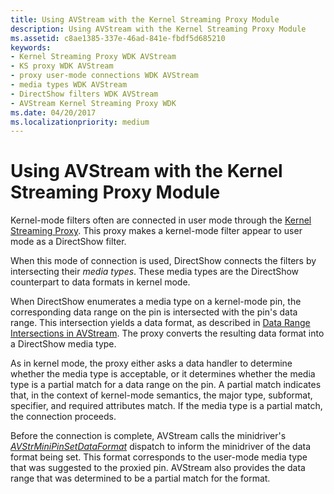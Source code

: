 ```yaml
---
title: Using AVStream with the Kernel Streaming Proxy Module
description: Using AVStream with the Kernel Streaming Proxy Module
ms.assetid: c8ae1385-337e-46ad-841e-fbdf5d685210
keywords:
- Kernel Streaming Proxy WDK AVStream
- KS proxy WDK AVStream
- proxy user-mode connections WDK AVStream
- media types WDK AVStream
- DirectShow filters WDK AVStream
- AVStream Kernel Streaming Proxy WDK
ms.date: 04/20/2017
ms.localizationpriority: medium
---
```


# Using AVStream with the Kernel Streaming Proxy Module





Kernel-mode filters often are connected in user mode through the [Kernel Streaming Proxy](https://docs.microsoft.com/windows-hardware/drivers/ddi/content/_stream/index). This proxy makes a kernel-mode filter appear to user mode as a DirectShow filter.

When this mode of connection is used, DirectShow connects the filters by intersecting their *media types*. These media types are the DirectShow counterpart to data formats in kernel mode.

When DirectShow enumerates a media type on a kernel-mode pin, the corresponding data range on the pin is intersected with the pin's data range. This intersection yields a data format, as described in [Data Range Intersections in AVStream](data-range-intersections-in-avstream.md). The proxy converts the resulting data format into a DirectShow media type.

As in kernel mode, the proxy either asks a data handler to determine whether the media type is acceptable, or it determines whether the media type is a partial match for a data range on the pin. A partial match indicates that, in the context of kernel-mode semantics, the major type, subformat, specifier, and required attributes match. If the media type is a partial match, the connection proceeds.

Before the connection is complete, AVStream calls the minidriver's [*AVStrMiniPinSetDataFormat*](https://docs.microsoft.com/windows-hardware/drivers/ddi/content/ks/nc-ks-pfnkspinsetdataformat) dispatch to inform the minidriver of the data format being set. This format corresponds to the user-mode media type that was suggested to the proxied pin. AVStream also provides the data range that was determined to be a partial match for the format.

 

 




